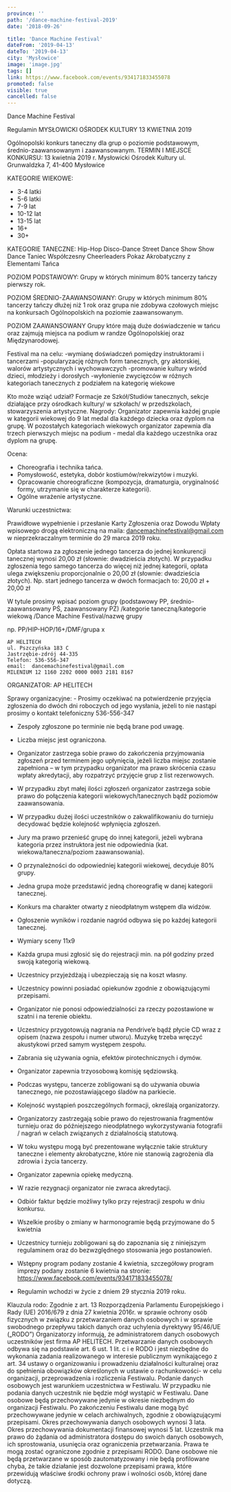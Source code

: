 ```yaml
---
province: ''
path: '/dance-machine-festival-2019'
date: '2018-09-26'

title: 'Dance Machine Festival'
dateFrom: '2019-04-13'
dateTo: '2019-04-13'
city: 'Mysłowice'
image: 'image.jpg'
tags: []
link: https://www.facebook.com/events/934171833455078
promoted: false
visible: true
cancelled: false
---
```

Dance Machine Festival

Regulamin
MYSŁOWICKI OŚRODEK KULTURY 13 KWIETNIA 2019

Ogólnopolski konkurs taneczny dla grup o poziomie podstawowym, średnio-zaawansowanym i zaawansowanym.
TERMIN I MIEJSCE KONKURSU:
13 kwietnia 2019 r. Mysłowicki Ośrodek Kultury ul. Grunwaldzka 7, 41-400 Mysłowice

KATEGORIE WIEKOWE:
- 3-4 latki
- 5-6 latki
- 7-9 lat
- 10-12 lat
- 13-15 lat
- 16+
- 30+

KATEGORIE TANECZNE:
Hip-Hop
Disco-Dance
Street Dance Show
Show Dance
Taniec Współczesny
Cheerleaders 
Pokaz Akrobatyczny z Elementami Tańca

POZIOM PODSTAWOWY:
Grupy w których minimum 80% tancerzy tańczy pierwszy rok.

POZIOM ŚREDNIO-ZAAWANSOWANY:
Grupy w których minimum 80% tancerzy tańczy dłużej niż 1 rok oraz grupa nie zdobywa czołowych miejsc na konkursach Ogólnopolskich na poziomie zaawansowanym.

POZIOM ZAAWANSOWANY
Grupy które mają duże doświadczenie w tańcu oraz zajmują miejsca na podium w randze Ogólnopolskiej oraz Międzynarodowej.

Festival ma na celu:
-wymianę doświadczeń pomiędzy instruktorami i tancerzami
-popularyzację różnych form tanecznych, gry aktorskiej, walorów artystycznych i wychowawczych
-promowanie kultury wśród dzieci, młodzieży i dorosłych
-wyłonienie zwycięzców w różnych kategoriach tanecznych z podziałem na kategorię wiekowe

Kto może wziąć udział?
Formacje ze Szkół/Studiów tanecznych, sekcje działające przy ośrodkach kultury/ w szkołach/ w przedszkolach, stowarzyszenia artystyczne.
Nagrody:
Organizator zapewnia każdej grupie w kategorii wiekowej do 9 lat medal dla każdego dziecka oraz dyplom na grupę.
W pozostałych kategoriach wiekowych organizator zapewnia dla trzech pierwszych miejsc na podium - medal dla każdego uczestnika oraz dyplom na grupę.

Ocena:
- Choreografia i technika tańca.
- Pomysłowość, estetyka, dobór kostiumów/rekwizytów i muzyki.
- Opracowanie choreograficzne (kompozycja, dramaturgia, oryginalność formy, utrzymanie się w charakterze kategorii).
- Ogólne wrażenie artystyczne.

Warunki uczestnictwa:

Prawidłowe wypełnienie i przesłanie Karty Zgłoszenia oraz Dowodu Wpłaty wpisowego drogą elektroniczną na maila: dancemachinefestival@gmail.com  w  nieprzekraczalnym terminie do 29 marca 2019 roku.

Opłata startowa za zgłoszenie jednego tancerza do jednej konkurencji tanecznej wynosi           20,00 zł (słownie: dwadzieścia złotych). W przypadku zgłoszenia tego samego tancerza do więcej niż jednej kategorii, opłata ulega zwiększeniu proporcjonalnie o 20,00 zł              (słownie: dwadzieścia złotych).									      Np. start jednego tancerza w dwóch formacjach to: 20,00 zł + 20,00 zł

 W tytule prosimy wpisać poziom grupy (podstawowy PP, średnio-zaawansowany PŚ, zaawansowany PZ) /kategorie taneczną/kategorie wiekową
/Dance Machine Festival/nazwę grupy

np. PP/HIP-HOP/16+/DMF/grupa x

	AP HELITECH
	ul. Pszczyńska 183 C 
	Jastrzębie-zdrój 44-335  
	Telefon: 536-556-347   
	email:  dancemachinefestival@gmail.com
	MILENIUM 12 1160 2202 0000 0003 2181 8167

ORGANIZATOR: 
AP HELITECH

Sprawy organizacyjne:
	- Prosimy oczekiwać na potwierdzenie przyjęcia zgłoszenia do dwóch dni roboczych od jego wysłania, jeżeli to nie nastąpi prosimy o kontakt telefoniczny 536-556-347 
- Zespoły zgłoszone po terminie nie będą brane pod uwagę. 
- Liczba miejsc jest ograniczona.
- Organizator zastrzega sobie prawo do zakończenia przyjmowania zgłoszeń przed terminem jego upłynięcia, jeżeli liczba miejsc zostanie zapełniona – w tym przypadku organizator ma prawo skrócenia czasu wpłaty akredytacji, aby rozpatrzyć przyjęcie grup z list rezerwowych.
- W przypadku zbyt małej ilości zgłoszeń organizator zastrzega sobie prawo do połączenia kategorii wiekowych/tanecznych bądź poziomów zaawansowania.
- W przypadku dużej ilości uczestników o zakwalifikowaniu do turnieju decydować będzie kolejność wpłynięcia zgłoszeń. 

- Jury ma prawo przenieść grupę do innej kategorii, jeżeli wybrana kategoria przez instruktora jest nie odpowiednia (kat. wiekowa/taneczna/poziom zaawansowania).
- O przynależności do odpowiedniej kategorii wiekowej, decyduje 80% grupy. 
- Jedna grupa może przedstawić jedną choreografię w danej kategorii tanecznej.
- Konkurs ma charakter otwarty z nieodpłatnym wstępem dla widzów.	
- Ogłoszenie wyników i rozdanie nagród odbywa się po każdej kategorii tanecznej.
- Wymiary sceny 11x9
- Każda grupa musi zgłosić się do rejestracji min. na pół godziny przed swoją kategorią wiekową.
- Uczestnicy przyjeżdżają i ubezpieczają się na koszt własny.
- Uczestnicy powinni posiadać opiekunów zgodnie z obowiązującymi przepisami.
- Organizator nie ponosi odpowiedzialności za rzeczy pozostawione w szatni i na terenie obiektu.
- Uczestnicy przygotowują nagrania na Pendrive’e bądź płycie CD wraz z opisem (nazwa zespołu i numer utworu). Muzykę trzeba wręczyć akustykowi przed samym występem zespołu. 
- Zabrania się używania ognia, efektów pirotechnicznych i dymów.
- Organizator zapewnia trzyosobową komisję sędziowską.
- Podczas występu, tancerze zobligowani są do używania obuwia tanecznego, nie pozostawiającego śladów na parkiecie.
- Kolejność wystąpień poszczególnych formacji, określają organizatorzy.
- Organizatorzy zastrzegają sobie prawo do rejestrowania fragmentów turnieju oraz do późniejszego nieodpłatnego wykorzystywania fotografii / nagrań w celach związanych z działalnością statutową.
- W toku występu mogą być prezentowane wyłącznie takie struktury taneczne i elementy akrobatyczne, które nie stanowią zagrożenia dla zdrowia i życia tancerzy.
- Organizator zapewnia opiekę medyczną.
- W razie rezygnacji organizator nie zwraca akredytacji.
- Odbiór faktur będzie możliwy tylko przy rejestracji zespołu w dniu konkursu.
- Wszelkie prośby o zmiany w harmonogramie będą przyjmowane do 5 kwietnia
- Uczestnicy turnieju zobligowani są do zapoznania się z niniejszym regulaminem oraz do bezwzględnego stosowania jego postanowień. 
- Wstępny program podany zostanie 4 kwietnia, szczegółowy program imprezy podany zostanie 6 kwietnia na stronie:
https://www.facebook.com/events/934171833455078/	
- Regulamin wchodzi w życie z dniem 29 stycznia 2019 roku.

Klauzula rodo:
Zgodnie z art. 13 Rozporządzenia Parlamentu Europejskiego i Rady (UE) 2016/679 z dnia 
27 kwietnia 2016r. w sprawie ochrony osób fizycznych w związku z przetwarzaniem danych osobowych i w sprawie swobodnego przepływu takich danych oraz uchylenia dyrektywy 95/46/UE („RODO”) Organizatorzy informują, że administratorem danych osobowych uczestników jest firma AP HELITECH.
Przetwarzanie danych osobowych odbywa się na podstawie art. 6 ust. 1 lit. c i e RODO i jest niezbędne do wykonania zadania realizowanego w interesie publicznym wynikającego z art. 34 ustawy o organizowaniu i prowadzeniu działalności kulturalnej oraz do spełnienia obowiązków określonych w ustawie o rachunkowości- w celu organizacji, przeprowadzenia i rozliczenia Festiwalu.
Podanie danych osobowych jest warunkiem uczestnictwa w Festiwalu. W przypadku nie podania danych uczestnik nie będzie mógł wystąpić w Festiwalu.
Dane osobowe będą przechowywane jedynie w okresie niezbędnym do organizacji Festiwalu. Po zakończeniu Festiwalu dane mogą być przechowywane jedynie w celach archiwalnych, zgodnie 
z obowiązującymi przepisami. Okres przechowywania danych osobowych wynosi 3 lata. Okres przechowywania dokumentacji finansowej wynosi 5 lat.
Uczestnik ma prawo do żądania od administratora dostępu do swoich danych osobowych, ich sprostowania, usunięcia oraz ograniczenia przetwarzania. Prawa te mogą zostać ograniczone zgodnie z przepisami RODO.
Dane osobowe nie będą przetwarzane w sposób zautomatyzowany i nie będą profilowane chyba, że takie działanie jest dozwolone przepisami prawa, które przewidują właściwe środki ochrony praw i wolności osób, której dane dotyczą.